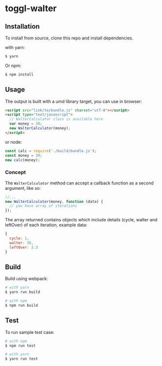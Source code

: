 # toggl-walter

## Installation

To install from source, clone this repo and install dependencies.

with yarn:

```bash
$ yarn
```

Or npm:
```bash
$ npm install
```
## Usage
The output is built with a umd library target, you can use in browser:
```html
<script src="link/to/bundle.js" charset="utf-8"></script>
<script type="text/javascript">
  // WalterCalculator class is available here
  var money = 30;
  new WalterCalculator(money);
</script>
```
 or node:
 ```javascript
const calc = require('./build/bundle.js');
const money = 30;
new calc(money);
 ```
### Concept
The `WalterCalculator` method can accept a callback function as a second argument, like so:
```javascript
//...
new WalterCalculator(money, function (data) {
  // you have array of iterations
});
```
The array returned contains objects which include details (cycle, walter and leftOver) of each iteration, example data:
```javascript
{
  cycle: 1,
  walter: 26,
  leftOver: 2.3
}
```

## Build
Build using webpack:
```bash
# with yarn
$ yarn run build

# with npm
$ npm run build
```

## Test
To run sample test case:
```bash
# with npm
$ npm run test

# with yarn
$ yarn run test
```
